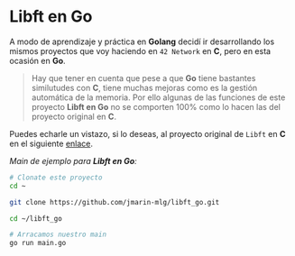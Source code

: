# Libft en Go

A modo de aprendizaje y práctica en **Golang** decidí ir desarrollando los
mismos proyectos que voy haciendo en `42 Network` en **C**, pero en esta ocasión
en **Go**.

> Hay que tener en cuenta que pese a que **Go** tiene bastantes similutudes con
> **C**, tiene muchas mejoras como es la gestión automática de la memoria. Por
> ello algunas de las funciones de este proyecto **Libft en Go** no se comporten
> 100% como lo hacen las del proyecto original en **C**.

Puedes echarle un vistazo, si lo deseas, al proyecto original de `Libft` en
**C** en el siguiente [enlace](https://github.com/jmarin-mlg/libft).

*Main de ejemplo para **Libft en Go**:*
```bash
# Clonate este proyecto
cd ~

git clone https://github.com/jmarin-mlg/libft_go.git

cd ~/libft_go

# Arracamos nuestro main
go run main.go
```
